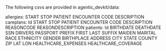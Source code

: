 
The following csvs are provided in agentic_devkit/data:

allergies:
    START
    STOP
    PATIENT
    ENCOUNTER
    CODE
    DESCRIPTION
careplans:
    Id
    START
    STOP
    PATIENT
    ENCOUNTER
    CODE
    DESCRIPTION
    REASONCODE
    REASONDESCRIPTION
patients:
    Id
    BIRTHDATE
    DEATHDATE
    SSN
    DRIVERS
    PASSPORT
    PREFIX
    FIRST
    LAST
    SUFFIX
    MAIDEN
    MARITAL
    RACE
    ETHNICITY
    GENDER 
    BIRTHPLACE 
    ADDRESS 
    CITY 
    STATE 
    COUNTY 
    ZIP 
    LAT 
    LON
    HEALTHCARE_EXPENSES
    HEALTHCARE_COVERAGE